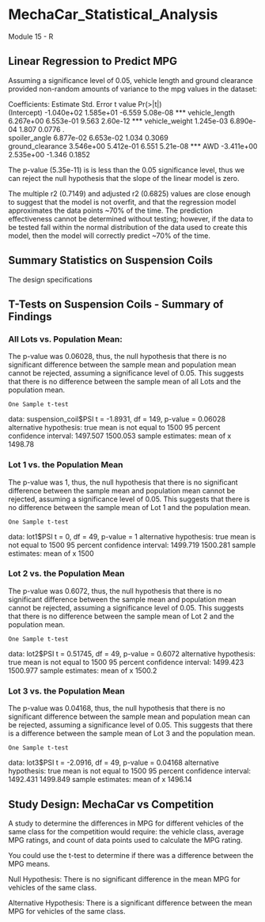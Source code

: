 # MechaCar_Statistical_Analysis
Module 15 - R

## Linear Regression to Predict MPG

Assuming a significance level of 0.05, vehicle length and ground clearance provided non-random amounts of variance to the mpg values in the dataset:

Coefficients:                   Estimate Std. Error t value Pr(>|t|)    (Intercept)      -1.040e+02  1.585e+01  -6.559 5.08e-08 ***vehicle_length    6.267e+00  6.553e-01   9.563 2.60e-12 ***vehicle_weight    1.245e-03  6.890e-04   1.807   0.0776 .  spoiler_angle     6.877e-02  6.653e-02   1.034   0.3069    ground_clearance  3.546e+00  5.412e-01   6.551 5.21e-08 ***AWD              -3.411e+00  2.535e+00  -1.346   0.1852  


The p-value (5.35e-11) is is less than the 0.05 significance level, thus we can reject the null hypothesis that the slope of the linear model is zero. 

The multiple r2 (0.7149) and adjusted r2 (0.6825) values are close enough to suggest that the model is not overfit, and that the regression model approximates the data points ~70% of the time. The prediction effectiveness cannot be determined without testing; however, if the data to be tested fall within the normal distribution of the data used to create this model, then the model will correctly predict ~70% of the time. 

## Summary Statistics on Suspension Coils

The design specifications 





## T-Tests on Suspension Coils - Summary of Findings

### All Lots vs. Population Mean:

The p-value was 0.06028, thus, the null hypothesis that there is no significant difference between the sample mean and population mean cannot be rejected, assuming a significance level of 0.05. This suggests that there is no difference between the sample mean of all Lots and the population mean. 

	One Sample t-testdata:  suspension_coil$PSIt = -1.8931, df = 149, p-value = 0.06028alternative hypothesis: true mean is not equal to 150095 percent confidence interval: 1497.507 1500.053sample estimates:mean of x   1498.78 


### Lot 1 vs. the Population Mean

The p-value was 1, thus, the null hypothesis that there is no significant difference between the sample mean and population mean cannot be rejected, assuming a significance level of 0.05. This suggests that there is no difference between the sample mean of Lot 1 and the population mean. 

	One Sample t-testdata:  lot1$PSIt = 0, df = 49, p-value = 1alternative hypothesis: true mean is not equal to 150095 percent confidence interval: 1499.719 1500.281sample estimates:mean of x      1500 


### Lot 2 vs. the Population Mean

The p-value was 0.6072, thus, the null hypothesis that there is no significant difference between the sample mean and population mean cannot be rejected, assuming a significance level of 0.05. This suggests that there is no difference between the sample mean of Lot 2 and the population mean. 

	One Sample t-testdata:  lot2$PSIt = 0.51745, df = 49, p-value = 0.6072alternative hypothesis: true mean is not equal to 150095 percent confidence interval: 1499.423 1500.977sample estimates:mean of x    1500.2 


### Lot 3 vs. the Population Mean
  
The p-value was 0.04168, thus, the null hypothesis that there is no significant difference between the sample mean and population mean can be rejected, assuming a significance level of 0.05. This suggests that there is a difference between the sample mean of Lot 3 and the population mean. 

	One Sample t-testdata:  lot3$PSIt = -2.0916, df = 49, p-value = 0.04168alternative hypothesis: true mean is not equal to 150095 percent confidence interval: 1492.431 1499.849sample estimates:mean of x   1496.14 


## Study Design: MechaCar vs Competition

A study to determine the differences in MPG for different vehicles of the same class for the competition would require: the vehicle class, average MPG ratings, and count of data points used to calculate the MPG rating. 

You could use the t-test to determine if there was a difference between the MPG means. 

Null Hypothesis: There is no significant difference in the mean MPG for vehicles of the same class. 

Alternative Hypothesis: There is a significant difference between the mean MPG for vehicles of the same class. 

